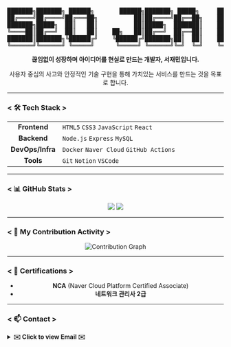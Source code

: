 <div align="center">
<pre>
███████╗███████╗ ██████╗       ██████╗███████╗ █████╗     ███╗   ███╗██╗███╗   ██╗
██╔════╝██╔════╝██╔═══██╗          ██║██╔════╝██╔══██╗    ████╗ ████║██║████╗  ██║
███████╗█████╗  ██║   ██║          ██║█████╗  ███████║    ██╔████╔██║██║██╔██╗ ██║
╚════██║██╔══╝  ██║   ██║    ██╗   ██║██╔══╝  ██╔══██║    ██║╚██╔╝██║██║██║╚██╗██║
███████║███████╗╚██████╔╝    ╚██████╔╝███████╗██║  ██║    ██║ ╚═╝ ██║██║██║ ╚████║
╚══════╝╚══════╝ ╚═════╝      ╚═════╝ ╚══════╝╚═╝  ╚═╝    ╚═╝     ╚═╝╚═╝╚═╝  ╚═══╝
</pre>
</div>

<p align="center">
  <strong>끊임없이 성장하며 아이디어를 현실로 만드는 개발자, 서재민입니다.</strong>
</p>
<p align="center">
  사용자 중심의 사고와 안정적인 기술 구현을 통해 가치있는 서비스를 만드는 것을 목표로 합니다.
</p>

<hr>

### **< 🛠️ Tech Stack >**

<div align="center">
<table width="80%">
  <tr>
    <td width="20%" align="center"><strong>Frontend</strong></td>
    <td><code>HTML5</code> <code>CSS3</code> <code>JavaScript</code> <code>React</code></td>
  </tr>
  <tr>
    <td align="center"><strong>Backend</strong></td>
    <td><code>Node.js</code> <code>Express</code> <code>MySQL</code></td>
  </tr>
  <tr>
    <td align="center"><strong>DevOps/Infra</strong></td>
    <td><code>Docker</code> <code>Naver Cloud</code> <code>GitHub Actions</code></td>
  </tr>
  <tr>
    <td align="center"><strong>Tools</strong></td>
    <td><code>Git</code> <code>Notion</code> <code>VSCode</code></td>
  </tr>
</table>
</div>

<hr>

### **< 📊 GitHub Stats >**

<p align="center">
  <img src="https://github-readme-stats.vercel.app/api?username=library-min&show_icons=true&theme=tokyonight&hide_border=true&count_private=true" />
  <img src="https://github-readme-stats.vercel.app/api/top-langs/?username=library-min&layout=compact&theme=tokyonight&hide_border=true&langs_count=8" />
</p>

---

### **< 🌿 My Contribution Activity >**
<p align="center">
  <img src="https://ghchart.rshah.org/2962FF/library-min" alt="Contribution Graph" />
</p>

---

### **< 📜 Certifications >**
<div align="center">

- **NCA** (Naver Cloud Platform Certified Associate)
- **네트워크 관리사 2급**

</div>

---

### **< 📫 Contact >**

<details>
  <summary><strong>✉️ Click to view Email ✉️</strong></summary>
  <br/>
  ⇨ library_mini@outlook.com ⇦
</details>

